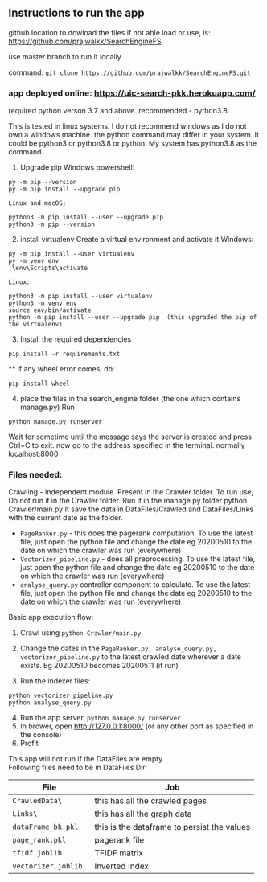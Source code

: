 ## Instructions to run the app

github location to dowload the files if not able load or use, is: https://github.com/prajwalkk/SearchEngineFS

use master branch to run it locally

command:
	`git clone https://github.com/prajwalkk/SearchEngineFS.git`

### app deployed online: https://uic-search-pkk.herokuapp.com/


required python verson 3.7 and above.
recommended - python3.8

This is tested in linux systems. I do not recommend windows as I do not own a windows machine.
the python command may differ in your system. It could be python3 or python3.8 or python. My system has python3.8 as the command.


1) Upgrade pip
	Windows powershell:
	
```
py -m pip --version
py -m pip install --upgrade pip
```
	Linux and macOS:
	
```
python3 -m pip install --user --upgrade pip
python3 -m pip --version
```
		
2) install virtualenv Create a virtual environment and activate it
	Windows:
	
```
py -m pip install --user virtualenv
py -m venv env
.\env\Scripts\activate
```
	
	Linux:
	
```
python3 -m pip install --user virtualenv
python3 -m venv env
source env/bin/activate
python -m pip install --user --upgrade pip  (this upgraded the pip of the virtualenv)
```

3) Install the required dependencies

```pip install wheel
pip install -r requirements.txt
```
		
 ** if any wheel error comes, do:
		
```pip install wheel```
		
4) place the files in the search_engine folder (the one which contains manage.py) Run
	
```python manage.py runserver```
	

Wait for sometime until the message says the server is created and press Ctrl+C to exit.
now go to the address specified in the terminal. normally localhost:8000

### Files needed:

Crawling - Independent module. Present in the Crawler folder. 
To run use, Do not run it in the Crawler folder. Run it in the manage.py folder 
	python Crawler/main.py
It save the data in DataFiles/Crawled and DataFiles/Links with the current date as the folder.

- `PageRanker.py` - this does the pagerank computation. To use the latest file, just open the python file and change the date eg 20200510 to the date on which the crawler was run (everywhere)
- `Vectorizer_pipeline.py` - does all preprocessing. To use the latest file, just open the python file and change the date eg 20200510 to the date on which the crawler was run (everywhere)
- `analyse_query.py` controller component to calculate. To use the latest file, just open the python file and change the date eg 20200510 to the date on which the crawler was run (everywhere)



Basic app execution flow:
1. Crawl using 
```python Crawler/main.py```

2. Change the dates in the `PageRanker.py, analyse_query.py, vectorizer_pipeline.py` to the latest crawled date  wherever a date exists. Eg 20200510 becomes 20200511 (if run)

3. Run the indexer files:

```
python vectorizer_pipeline.py
python analyse_query.py
```

4. Run the app server.
```python manage.py runserver```
5. In brower, open http://127.0.0.1:8000/ (or any other port as specified in the console) 
6. Profit

This app will not run if the DataFiles are empty. 	
Following files need to be in DataFiles Dir:

File | Job
---|---
|`CrawledData\  ` | this has all the crawled pages |
|`Links\ `  | this has all the graph data |
|`dataFrame_bk.pkl  ` | this is the dataframe to persist the values |
|`page_rank.pkl  ` |  pagerank file |
|`tfidf.joblib `  |  TFIDF matrix |
|`vectorizer.joblib` | Inverted Index |
